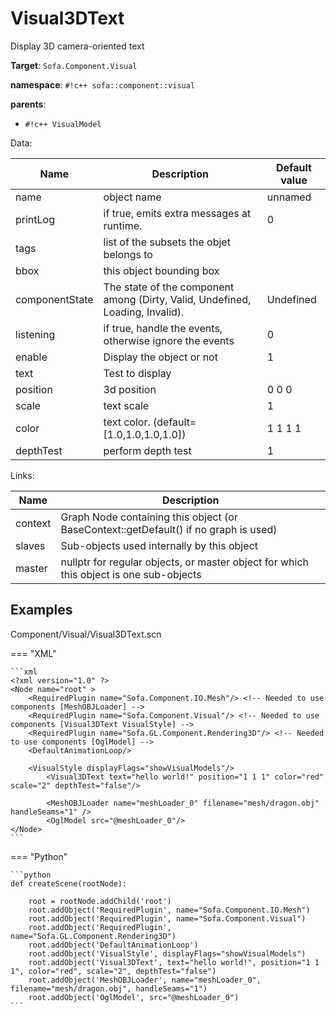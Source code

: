 # Visual3DText

Display 3D camera-oriented text


__Target__: `Sofa.Component.Visual`

__namespace__: `#!c++ sofa::component::visual`

__parents__: 

- `#!c++ VisualModel`

Data: 

<table>
<thead>
    <tr>
        <th>Name</th>
        <th>Description</th>
        <th>Default value</th>
    </tr>
</thead>
<tbody>
	<tr>
		<td>name</td>
		<td>
object name
</td>
		<td>unnamed</td>
	</tr>
	<tr>
		<td>printLog</td>
		<td>
if true, emits extra messages at runtime.
</td>
		<td>0</td>
	</tr>
	<tr>
		<td>tags</td>
		<td>
list of the subsets the objet belongs to
</td>
		<td></td>
	</tr>
	<tr>
		<td>bbox</td>
		<td>
this object bounding box
</td>
		<td></td>
	</tr>
	<tr>
		<td>componentState</td>
		<td>
The state of the component among (Dirty, Valid, Undefined, Loading, Invalid).
</td>
		<td>Undefined</td>
	</tr>
	<tr>
		<td>listening</td>
		<td>
if true, handle the events, otherwise ignore the events
</td>
		<td>0</td>
	</tr>
	<tr>
		<td>enable</td>
		<td>
Display the object or not
</td>
		<td>1</td>
	</tr>
	<tr>
		<td>text</td>
		<td>
Test to display
</td>
		<td></td>
	</tr>
	<tr>
		<td>position</td>
		<td>
3d position
</td>
		<td>0 0 0</td>
	</tr>
	<tr>
		<td>scale</td>
		<td>
text scale
</td>
		<td>1</td>
	</tr>
	<tr>
		<td>color</td>
		<td>
text color. (default=[1.0,1.0,1.0,1.0])
</td>
		<td>1 1 1 1</td>
	</tr>
	<tr>
		<td>depthTest</td>
		<td>
perform depth test
</td>
		<td>1</td>
	</tr>

</tbody>
</table>

Links: 

| Name | Description |
| ---- | ----------- |
|context|Graph Node containing this object (or BaseContext::getDefault() if no graph is used)|
|slaves|Sub-objects used internally by this object|
|master|nullptr for regular objects, or master object for which this object is one sub-objects|



## Examples

Component/Visual/Visual3DText.scn

=== "XML"

    ```xml
    <?xml version="1.0" ?>
    <Node name="root" >
        <RequiredPlugin name="Sofa.Component.IO.Mesh"/> <!-- Needed to use components [MeshOBJLoader] -->
        <RequiredPlugin name="Sofa.Component.Visual"/> <!-- Needed to use components [Visual3DText VisualStyle] -->
        <RequiredPlugin name="Sofa.GL.Component.Rendering3D"/> <!-- Needed to use components [OglModel] -->
        <DefaultAnimationLoop/>
        
    	<VisualStyle displayFlags="showVisualModels"/>
            <Visual3DText text="hello world!" position="1 1 1" color="red" scale="2" depthTest="false"/>
            
            <MeshOBJLoader name="meshLoader_0" filename="mesh/dragon.obj" handleSeams="1" />
            <OglModel src="@meshLoader_0"/>
    </Node>
    ```

=== "Python"

    ```python
    def createScene(rootNode):

        root = rootNode.addChild('root')
        root.addObject('RequiredPlugin', name="Sofa.Component.IO.Mesh")
        root.addObject('RequiredPlugin', name="Sofa.Component.Visual")
        root.addObject('RequiredPlugin', name="Sofa.GL.Component.Rendering3D")
        root.addObject('DefaultAnimationLoop')
        root.addObject('VisualStyle', displayFlags="showVisualModels")
        root.addObject('Visual3DText', text="hello world!", position="1 1 1", color="red", scale="2", depthTest="false")
        root.addObject('MeshOBJLoader', name="meshLoader_0", filename="mesh/dragon.obj", handleSeams="1")
        root.addObject('OglModel', src="@meshLoader_0")
    ```

